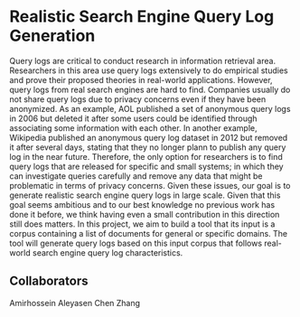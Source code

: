 # Realistic Search Engine Query Log Generation
  
Query logs are critical to conduct research in information retrieval area. Researchers in this area use query logs extensively to do empirical studies and prove their proposed theories in real-world applications. However, query logs from real search engines are hard to find. Companies usually do not share query logs due to privacy concerns even if they have been anonymized. As an example, AOL published a set of anonymous query logs in 2006 but deleted it after some users could be identified through associating some information with each other. In another example, Wikipedia published an anonymous query log dataset in 2012 but removed it after several days, stating that they no longer plann to publish any query log in the near future. Therefore, the only option for researchers is to find query logs that are released for specific and small systems; in which they can investigate queries carefully and remove any data that might be problematic in terms of privacy concerns.
Given these issues, our goal is to generate  realistic search engine query logs in large scale. Given that this goal seems ambitious and to our best knowledge no previous work has done it before, we think having even a small contribution in this direction still does matters.
In this project, we aim to build a tool that its input is a corpus containing a list of documents for general or specific domains. The tool will generate query logs based on this input corpus that follows real-world search engine query log characteristics. 


## Collaborators

Amirhossein Aleyasen 
Chen Zhang
